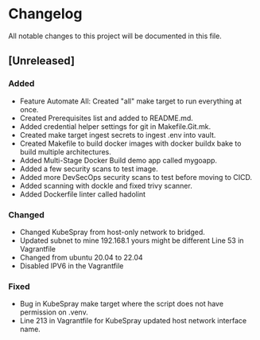 # Changelog

All notable changes to this project will be documented in this file.

## [Unreleased]

### Added
- Feature Automate All: Created "all" make target to run everything at once.
- Created Prerequisites list and added to README.md.
- Added credential helper settings for git in Makefile.Git.mk.
- Created make target ingest secrets to ingest .env into vault.
- Created Makefile to build docker images with docker buildx bake to build multiple architectures.
- Added Multi-Stage Docker Build demo app called mygoapp.
- Added a few security scans to test image.
- Added more DevSecOps security scans to test before moving to CICD.
- Added scanning with dockle and fixed trivy scanner.
- Added Dockerfile linter called hadolint

### Changed
- Changed KubeSpray from host-only network to bridged. 
- Updated subnet to mine 192.168.1 yours might be different Line 53 in Vagrantfile
- Changed from ubuntu 20.04 to 22.04
- Disabled IPV6 in the Vagrantfile

### Fixed
- Bug in KubeSpray make target where the script does not have permission on .venv.
- Line 213 in Vagrantfile for KubeSpray updated host network interface name.



